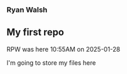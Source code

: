 ### Ryan Walsh
## My first repo

RPW was here 10:55AM on 2025-01-28

I'm going to store my files here



